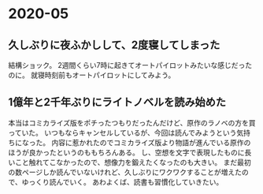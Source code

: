 # 2020-05

## 久しぶりに夜ふかしして、2度寝してしまった

結構ショック。
2週間くらい7時に起きてオートパイロットみたいな感じだったのに。
就寝時刻前もオートパイロットにしてみよう。

## 1億年と2千年ぶりにライトノベルを読み始めた

本当はコミカライズ版をポチったつもりだったんだけど、原作のラノベの方を買っていた。
いつもならキャンセルしているが、今回は読んでみようという気持ちになった。
内容に惹かれたのでコミカライズ版より物語が進んでいる原作のほうが良かったというのももちろんある。
し、空想を文字で表現したものに長いこと触れてこなかったので、想像力を鍛えたくなったのも大きい。
まだ最初の数ページしか読んでいないけれど、久しぶりにワクワクすることが増えたので、ゆっくり読んでいく。
あわよくば、読書も習慣化していきたい。
